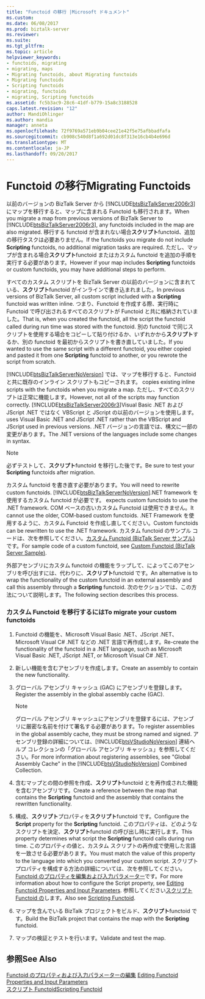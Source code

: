 ```yaml
---
title: "Functoid の移行 |Microsoft ドキュメント"
ms.custom: 
ms.date: 06/08/2017
ms.prod: biztalk-server
ms.reviewer: 
ms.suite: 
ms.tgt_pltfrm: 
ms.topic: article
helpviewer_keywords:
- functoids, migrating
- migrating, maps
- Migrating functoids, about Migrating functoids
- Migrating functoids
- Scripting functoids
- migrating, functoids
- migrating, Scripting functoids
ms.assetid: fc5b3ac9-28c6-41df-b779-15a8c3188528
caps.latest.revision: "12"
author: MandiOhlinger
ms.author: mandia
manager: anneta
ms.openlocfilehash: 72f9769a571eb9b04cee21e42f5e75afbbadfafa
ms.sourcegitcommit: cb908c540d8f1a692d01dc8f313e16cb4b4e696d
ms.translationtype: MT
ms.contentlocale: ja-JP
ms.lasthandoff: 09/20/2017
---
```

# <a name="migrating-functoids"></a><span data-ttu-id="cc36c-102">Functoid の移行</span><span class="sxs-lookup"><span data-stu-id="cc36c-102">Migrating Functoids</span></span>
<span data-ttu-id="cc36c-103">以前のバージョンの BizTalk Server から [!INCLUDE[btsBizTalkServer2006r3](../includes/btsbiztalkserver2006r3-md.md)] にマップを移行すると、マップに含まれる Functoid も移行されます。</span><span class="sxs-lookup"><span data-stu-id="cc36c-103">When you migrate a map from previous versions of BizTalk Server to [!INCLUDE[btsBizTalkServer2006r3](../includes/btsbiztalkserver2006r3-md.md)], any functoids included in the map are also migrated.</span></span> <span data-ttu-id="cc36c-104">移行する functoid が含まれない場合**スクリプト**functoid、追加の移行タスクは必要ありません。</span><span class="sxs-lookup"><span data-stu-id="cc36c-104">If the functoids you migrate do not include **Scripting** functoids, no additional migration tasks are required.</span></span> <span data-ttu-id="cc36c-105">ただし、マップが含まれる場合**スクリプト**functoid またはカスタム functoid を追加の手順を実行する必要があります。</span><span class="sxs-lookup"><span data-stu-id="cc36c-105">However if your map includes **Scripting** functoids or custom functoids, you may have additional steps to perform.</span></span>  
  
 <span data-ttu-id="cc36c-106">すべてのカスタム スクリプトを BizTalk Server の以前のバージョンに含まれている、**スクリプト**functoid がインラインで書き込まれました。</span><span class="sxs-lookup"><span data-stu-id="cc36c-106">In previous versions of BizTalk Server, all custom script included with a **Scripting** functoid was written inline.</span></span> <span data-ttu-id="cc36c-107">つまり、Functoid を作成する際、実行時に Functoid で呼び出されるすべてのスクリプトが Functoid と共に格納されていました。</span><span class="sxs-lookup"><span data-stu-id="cc36c-107">That is, when you created the functoid, all the script the functoid called during run time was stored with the functoid.</span></span> <span data-ttu-id="cc36c-108">別の functoid で同じスクリプトを使用する場合をコピーして貼り付けるか、いずれかから**スクリプト**するか、別の functoid を最初からスクリプトを書き直していました。</span><span class="sxs-lookup"><span data-stu-id="cc36c-108">If you wanted to use the same script with a different functoid, you either copied and pasted it from one **Scripting** functoid to another, or you rewrote the script from scratch.</span></span>  
  
 [!INCLUDE[btsBizTalkServerNoVersion](../includes/btsbiztalkservernoversion-md.md)]<span data-ttu-id="cc36c-109"> では、マップを移行すると、Functoid と共に既存のインライン スクリプトもコピーされます。</span><span class="sxs-lookup"><span data-stu-id="cc36c-109"> copies existing inline scripts with the functoids when you migrate a map.</span></span> <span data-ttu-id="cc36c-110">ただし、すべてのスクリプトは正常に機能します。</span><span class="sxs-lookup"><span data-stu-id="cc36c-110">However, not all of the scripts may function correctly.</span></span> [!INCLUDE[btsBizTalkServer2006r3](../includes/btsbiztalkserver2006r3-md.md)]<span data-ttu-id="cc36c-111">Visual Basic .NET および JScript .NET ではなく VBScript と JScript の以前のバージョンを使用します。</span><span class="sxs-lookup"><span data-stu-id="cc36c-111"> uses Visual Basic .NET and JScript .NET rather than the VBScript and JScript used in previous versions.</span></span> <span data-ttu-id="cc36c-112">.NET バージョンの言語では、構文に一部の変更があります。</span><span class="sxs-lookup"><span data-stu-id="cc36c-112">The .NET versions of the languages include some changes in syntax.</span></span>  
  
> [!NOTE]
>  <span data-ttu-id="cc36c-113">必ずテストして、**スクリプト**functoid を移行した後です。</span><span class="sxs-lookup"><span data-stu-id="cc36c-113">Be sure to test your **Scripting** functoids after migration.</span></span>  
  
 <span data-ttu-id="cc36c-114">カスタム functoid を書き直す必要があります。</span><span class="sxs-lookup"><span data-stu-id="cc36c-114">You will need to rewrite custom functoids.</span></span> [!INCLUDE[btsBizTalkServerNoVersion](../includes/btsbiztalkservernoversion-md.md)]<span data-ttu-id="cc36c-115">.NET framework を使用するカスタム functoid が必要です。</span><span class="sxs-lookup"><span data-stu-id="cc36c-115"> expects custom functoids to use the .NET framework.</span></span> <span data-ttu-id="cc36c-116">COM ベースの古いカスタム Functoid は使用できません。</span><span class="sxs-lookup"><span data-stu-id="cc36c-116">It cannot use the older, COM-based custom functoids.</span></span> <span data-ttu-id="cc36c-117">.NET Framework を使用するように、カスタム Functoid を作成し直してください。</span><span class="sxs-lookup"><span data-stu-id="cc36c-117">Custom functoids can be rewritten to use the .NET framework.</span></span> <span data-ttu-id="cc36c-118">カスタム functoid のサンプル コードは、次を参照してください。[カスタム Functoid (BizTalk Server サンプル)](../core/custom-functoid-biztalk-server-sample.md)です。</span><span class="sxs-lookup"><span data-stu-id="cc36c-118">For sample code of a custom functoid, see [Custom Functoid (BizTalk Server Sample)](../core/custom-functoid-biztalk-server-sample.md).</span></span>  
  
 <span data-ttu-id="cc36c-119">外部アセンブリにカスタム functoid の機能をラップして、によってこのアセンブリを呼び出すには、代わりに、**スクリプト**functoid です。</span><span class="sxs-lookup"><span data-stu-id="cc36c-119">An alternative is to wrap the functionality of the custom functoid in an external assembly and call this assembly through a **Scripting** functoid.</span></span> <span data-ttu-id="cc36c-120">次のセクションでは、この方法について説明します。</span><span class="sxs-lookup"><span data-stu-id="cc36c-120">The following section describes this process.</span></span>  
  
### <a name="to-migrate-your-custom-functoids"></a><span data-ttu-id="cc36c-121">カスタム Functoid を移行するには</span><span class="sxs-lookup"><span data-stu-id="cc36c-121">To migrate your custom functoids</span></span>  
  
1.  <span data-ttu-id="cc36c-122">Functoid の機能を、Microsoft Visual Basic .NET、JScript .NET、Microsoft Visual C# .NET などの .NET 言語で再作成します。</span><span class="sxs-lookup"><span data-stu-id="cc36c-122">Re-create the functionality of the functoid in a .NET language, such as Microsoft Visual Basic .NET, JScript .NET, or Microsoft Visual C# .NET.</span></span>  
  
2.  <span data-ttu-id="cc36c-123">新しい機能を含むアセンブリを作成します。</span><span class="sxs-lookup"><span data-stu-id="cc36c-123">Create an assembly to contain the new functionality.</span></span>  
  
3.  <span data-ttu-id="cc36c-124">グローバル アセンブリ キャッシュ (GAC) にアセンブリを登録します。</span><span class="sxs-lookup"><span data-stu-id="cc36c-124">Register the assembly in the global assembly cache (GAC).</span></span>  
  
    > [!NOTE]
    >  <span data-ttu-id="cc36c-125">グローバル アセンブリ キャッシュにアセンブリを登録するには、アセンブリに厳密な名前を付けて署名する必要があります。</span><span class="sxs-lookup"><span data-stu-id="cc36c-125">To register assemblies in the global assembly cache, they must be strong named and signed.</span></span> <span data-ttu-id="cc36c-126">アセンブリ登録の詳細については、[!INCLUDE[btsVStudioNoVersion](../includes/btsvstudionoversion-md.md)] 連結ヘルプ コレクションの「グローバル アセンブリ キャッシュ」を参照してください。</span><span class="sxs-lookup"><span data-stu-id="cc36c-126">For more information about registering assemblies, see "Global Assembly Cache" in the [!INCLUDE[btsVStudioNoVersion](../includes/btsvstudionoversion-md.md)] Combined Collection.</span></span>  
  
4.  <span data-ttu-id="cc36c-127">含むマップとの間の参照を作成、**スクリプト**functoid とを再作成された機能を含むアセンブリです。</span><span class="sxs-lookup"><span data-stu-id="cc36c-127">Create a reference between the map that contains the **Scripting** functoid and the assembly that contains the rewritten functionality.</span></span>  
  
5.  <span data-ttu-id="cc36c-128">構成、**スクリプト**プロパティを**スクリプト**functoid です。</span><span class="sxs-lookup"><span data-stu-id="cc36c-128">Configure the **Script** property for the **Scripting** functoid.</span></span> <span data-ttu-id="cc36c-129">このプロパティは、どのようなスクリプトを決定、**スクリプト**functoid の呼び出し時に実行します。</span><span class="sxs-lookup"><span data-stu-id="cc36c-129">This property determines what script the **Scripting** functoid calls during run time.</span></span> <span data-ttu-id="cc36c-130">このプロパティの値と、カスタム スクリプトの再作成で使用した言語を一致させる必要があります。</span><span class="sxs-lookup"><span data-stu-id="cc36c-130">You must match the value of this property to the language into which you converted your custom script.</span></span> <span data-ttu-id="cc36c-131">スクリプト プロパティを構成する方法の詳細については、次を参照してください。 [Functoid のプロパティを編集および入力パラメーター](../core/editing-functoid-properties-and-input-parameters.md)です。</span><span class="sxs-lookup"><span data-stu-id="cc36c-131">For more information about how to configure the Script property, see [Editing Functoid Properties and Input Parameters](../core/editing-functoid-properties-and-input-parameters.md).</span></span> <span data-ttu-id="cc36c-132">参照してください[スクリプト Functoid の](../core/scripting-functoid.md)します。</span><span class="sxs-lookup"><span data-stu-id="cc36c-132">Also see [Scripting Functoid](../core/scripting-functoid.md).</span></span>  
  
6.  <span data-ttu-id="cc36c-133">マップを含んでいる BizTalk プロジェクトをビルド、**スクリプト**functoid です。</span><span class="sxs-lookup"><span data-stu-id="cc36c-133">Build the BizTalk project that contains the map with the **Scripting** functoid.</span></span>  
  
7.  <span data-ttu-id="cc36c-134">マップの検証とテストを行います。</span><span class="sxs-lookup"><span data-stu-id="cc36c-134">Validate and test the map.</span></span>  
  
## <a name="see-also"></a><span data-ttu-id="cc36c-135">参照</span><span class="sxs-lookup"><span data-stu-id="cc36c-135">See Also</span></span>  
 <span data-ttu-id="cc36c-136">[Functoid のプロパティおよび入力パラメーターの編集](../core/editing-functoid-properties-and-input-parameters.md) </span><span class="sxs-lookup"><span data-stu-id="cc36c-136">[Editing Functoid Properties and Input Parameters](../core/editing-functoid-properties-and-input-parameters.md) </span></span>  
 [<span data-ttu-id="cc36c-137">スクリプト Functoid</span><span class="sxs-lookup"><span data-stu-id="cc36c-137">Scripting Functoid</span></span>](../core/scripting-functoid.md)